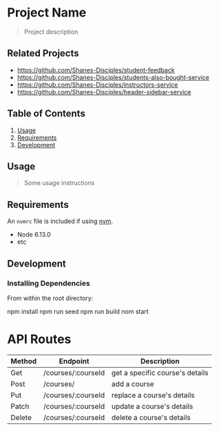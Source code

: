 # Project Name

> Project description

## Related Projects

  - https://github.com/Shanes-Disciples/student-feedback
  - https://github.com/Shanes-Disciples/students-also-bought-service
  - https://github.com/Shanes-Disciples/instructors-service
  - https://github.com/Shanes-Disciples/header-sidebar-service

## Table of Contents

1. [Usage](#Usage)
1. [Requirements](#requirements)
1. [Development](#development)

## Usage

> Some usage instructions

## Requirements

An `nvmrc` file is included if using [nvm](https://github.com/creationix/nvm).

- Node 6.13.0
- etc

## Development

### Installing Dependencies

From within the root directory:

npm install
npm run seed
npm run build
nom start

# API Routes
|     Method    |          Endpoint          |               Description                |
| ------------- | -------------------------  | -----------------------------------------|
|      Get      |   /courses/:courseId       | get a specific course's details          |
|      Post     |        /courses/           | add a course                             |
|      Put      |   /courses/:courseId       | replace a course's details               |
|     Patch     |   /courses/:courseId       | update a course's details                |
|     Delete    |   /courses/:courseId       | delete a course's details                |
